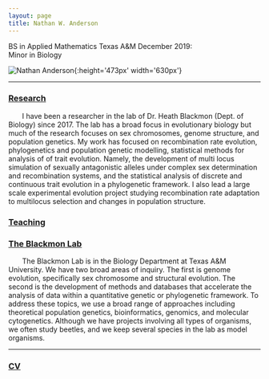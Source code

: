 ```yaml
---
layout: page
title: Nathan W. Anderson
---
```

BS in Applied Mathematics Texas A&M December 2019: <br>
Minor in Biology


![Nathan Anderson](pic.jpg){:height='473px' width='630px'}
<hr color = '#fff'>

### [Research](http://nw-anderson.github.io/nw-anderson_research.github.io/)

&nbsp;&nbsp;&nbsp;&nbsp;&nbsp;&nbsp; I have been a researcher in the lab of Dr. Heath Blackmon (Dept. of Biology) since 2017. The lab has a broad focus in evolutionary biology but much of the research focuses on sex chromosomes, genome structure, and population genetics. My work has focused on recombination rate evolution, phylogenetics and population genetic modelling, statistical methods for analysis of of trait evolution. Namely, the development of multi locus simulation of sexually antagonistic alleles under complex sex determination and recombination systems, and the statistical analysis of discrete and continuous trait evolution in a phylogenetic framework. I also lead a large scale experimental evolution project studying recombination rate adaptation to multilocus selection and changes in population structure.


### [Teaching]()


### [The Blackmon Lab](http://coleoguy.github.io)

&nbsp;&nbsp;&nbsp;&nbsp;&nbsp;&nbsp; The Blackmon Lab is in the Biology Department at Texas A&M University. We have two broad areas of inquiry. The first is genome evolution, specifically sex chromosome and structural evolution. The second is the development of methods and databases that accelerate the analysis of data within a quantitative genetic or phylogenetic framework. To address these topics, we use a broad range of approaches including theoretical population genetics, bioinformatics, genomics, and molecular cytogenetics. Although we have projects involving all types of organisms, we often study beetles, and we keep several species in the lab as model organisms.

<hr color = '#fff'>

### [CV](https://docs.google.com/document/d/1x__x_N1p2K2cdQtj4fG9xxhNSBCTvy_BpAZppW_HBHY/edit?usp=sharing)


